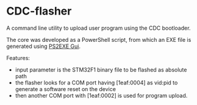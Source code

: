 # CDC-flasher
A command line utility to upload user program using the CDC bootloader.


The core was developed as a PowerShell script, from which an EXE file is generated using [PS2EXE Gui](https://gallery.technet.microsoft.com/scriptcenter/PS2EXE-GUI-Convert-e7cb69d5).


Features:
- input parameter is the STM32F1 binary file to be flashed as absolute path
- the flasher looks for a COM port having [1eaf:0004] as vid:pid to generate a software reset on the device
- then another COM port with [1eaf:0002] is used for program upload.

